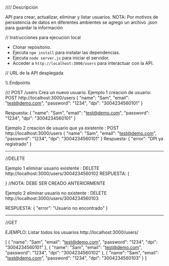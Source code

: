 

//// Descripción

API para crear, actualizar, eliminar y listar usuarios.
NOTA: Por motivos de persistencia de datos en diferentes ambientes se agrego un archivo .json para guardar la información

// Instrucciones para ejecucion local

- Clonar repositorio.
- Ejecuta `npm install` para instalar las dependencias.
- Ejecuta `node server.js` para iniciar el servidor.
- Acceder a `http://localhost:3000/users` para interactuar con la API.

// URL de la API desplegada



\\\ Endpoints

/// POST /users
Crea un nuevo usuario.
Ejemplo 1 creacion de usuario:
POST
http://localhost:3000/users
{
  "name": "Sam",
  "email": "test@demo.com",
  "password": "1234",
  "dpi": "3004234560101"
}

Respuesta:
{
    "name": "Sam",
    "email": "test@demo.com",
    "password": "1234",
    "dpi": "3004234560101"
}


Ejemplo 2 creacion de usuario que ya existente :
POST
http://localhost:3000/users
{
  "name": "Sam",
  "email": "test@demo.com",
  "password": "1234",
  "dpi": "3004234560101"
}
Respuesta:
{
    "error": "DPI ya registrado"
}

--------------------------------------------------------------------------------------------


//DELETE 

Ejemplo 1 eliminar usuario existente :
DELETE
http://localhost:3000/users/3004234560102
RESPUESTA:
{
    
}
//NOTA: DEBE SER CREADO ANTERIORMENTE

Ejemplo 2 eliminar usuario no existente :
DELETE
http://localhost:3000/users/3004234560103

RESPUESTA:
{
    "error": "Usuario no encontrado"
}



--------------------------------------------------------------------------------------------


//GET 

EJEMPLO: Listar todos los usuarios
http://localhost:3000/users/

[
    {
        "name": "Sam",
        "email": "test@demo.com",
        "password": "1234",
        "dpi": "3004234560101"
    },
    {
        "name": "Sam",
        "email": "test@demo.com",
        "password": "1234",
        "dpi": "3004234560102"
    },
    {
        "name": "Sam",
        "email": "test@demo.com",
        "password": "1234",
        "dpi": "3004234560103"
    }
]